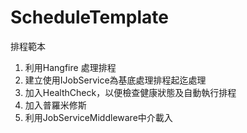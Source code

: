 # ScheduleTemplate
排程範本

1. 利用Hangfire 處理排程
1. 建立使用IJobService為基底處理排程起迄處理
1. 加入HealthCheck，以便檢查健康狀態及自動執行排程
1. 加入普羅米修斯
1. 利用JobServiceMiddleware中介載入
